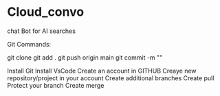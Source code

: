 # Cloud_convo

chat Bot for AI searches

Git Commands:

git clone
git add .
git push origin main
git commit -m ""


Install Git
Install VsCode
Create an account in GITHUB
Creaye new repository/project in your account
Create additional branches
Create pull
Protect your branch
Create merge
